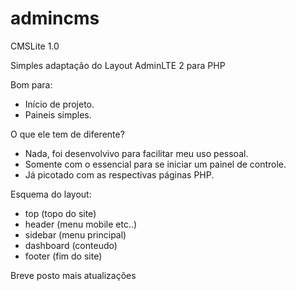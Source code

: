 # admincms
CMSLite 1.0

Simples adaptação do Layout AdminLTE 2 para PHP 

Bom para:
- Início de projeto.
- Paineis simples.

O que ele tem de diferente?
- Nada, foi desenvolvivo para facilitar meu uso pessoal.
- Somente com o essencial para se iniciar um painel de controle.
- Já picotado com as respectivas páginas PHP.

Esquema do layout:
- top (topo do site)
- header (menu mobile etc..)
- sidebar (menu principal)
- dashboard (conteudo)
- footer (fim do site)

Breve posto mais atualizações
